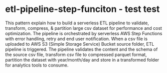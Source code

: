 # etl-pipeline-step-funciton - test test
This pattern explain how to build a serverless  ETL pipeline to validate, transform, compress, &amp; partition large csv dataset for performance and cost optimization. The pipeline is orchestrated by serverless AWS Step Functions with error handling, retry and end user notification. When a csv file is uploaded to AWS S3 (Simple Storage Service) Bucket source folder, ETL pipeline is triggered. The pipeline validates the content and the schema of the source csv file, transform csv file to compressed parquet format, partition the dataset with year/month/day  and store in a transformed folder for  analytics tools to consume.
